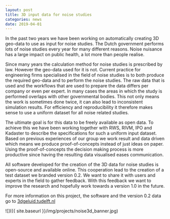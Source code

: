 ```yaml
---
layout: post
title: 3D input data for noise studies
categories: news
date: 2019-04-01
---
```


In the past two years we have been working on automatically creating 3D geo-data to use as input for noise studies. The Dutch government performs lots of noise studies every year for many different reasons. Noise nuisance has a large impact on public health, a lot more than people realise. 

Since many years the calculation method for noise studies is prescribed by law. However the geo-data used for it is not. Current practice for engineering firms specialised in the field of noise studies is to both produce the required geo-data and to perform the noise studies. The raw data that is used and the workflows that are used to prepare the data differs per company or even per expert. In many cases the areas in which the study is performed overlaps with other governmental bodies. This not only means the work is sometimes done twice, it can also lead to inconsistent simulation results. For efficiency and reproducibility it therefore makes sense to use a uniform dataset for all noise related studies. 

The ultimate goal is for this data to be freely available as open data. To achieve this we have been working together with RWS, RIVM, IPO and Kadaster to describe the specifications for such a uniform input dataset. Based on previous experiences of our group we work result and data driven which means we produce proof-of-concepts instead of just ideas on paper. Using the proof-of-concepts the decision making process is more productive since having the resulting data visualised eases communication. 

All software developed for the creation of the 3D data for noise studies is open-source and available online. This cooperation lead to the creation of a test dataset we branded version 0.2. We want to share it with users and experts in the field to gather feedback. With this feedback we want to improve the research and hopefully work towards a version 1.0 in the future. 

For more information on this project, the software and the version 0.2 data go to [3dgeluid.tudelft.nl](http://3dgeluid.tudelft.nl)

![]({{ site.baseurl }}/img/projects/noise3d_banner.jpg)
